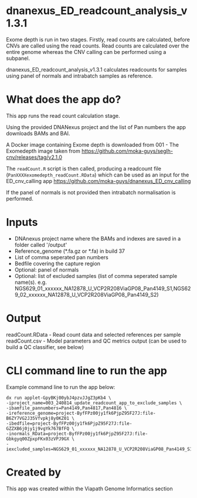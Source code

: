 # dnanexus_ED_readcount_analysis_v1.3.1
Exome depth is run in two stages. Firstly, read counts are calculated, before CNVs are called using the read counts. Read counts are calculated over the entire genome whereas the CNV calling can be performed using a subpanel.

dnanexus_ED_readcount_analysis_v1.3.1 calculates readcounts for samples using panel of normals and intrabatch samples as reference.

# What does the app do?
This app runs the read count calculation stage.

Using the provided DNANexus project and the list of Pan numbers the app downloads BAMs and BAI.

A Docker image containing Exome depth is downloaded from 001 - The Exomedepth image taken from https://github.com/moka-guys/seglh-cnv/releases/tag/v2.1.0

The `readCount.R` script is then called, producing a readcount file (`PanXXXXexomedepth_readCount.RData`) which can be used as an input for the ED_cnv_calling app https://github.com/moka-guys/dnanexus_ED_cnv_calling

If the panel of normals is not provided then intrabatch normalisation is performed.
# Inputs
* DNAnexus project name where the BAMs and indexes are saved in a folder called '/output'
* Reference_genome (*.fa.gz or *.fa) in build 37
* List of comma seperated pan numbers
* Bedfile covering the capture region
* Optional: panel of normals
* Optional: list of excluded samples (list of comma seperated sample name(s). e.g. NGS629_01_xxxxxx_NA12878_U_VCP2R208ViaGP08_Pan4149_S1,NGS629_02_xxxxxx_NA12878_U_VCP2R208ViaGP08_Pan4149_S2)

# Output
readCount.RData - Read count data and selected references per sample
readCount.csv - Model parameters and QC metrics output (can be used to build a QC classifier, see below)

# CLI command line to run the app
Example command line to run the app below:
```
dx run applet-GpyBKj00ybJ4pzvJJgZ3pKb4 \
-iproject_name=003_240814_update_readcount_app_to_exclude_samples \
-ibamfile_pannumbers=Pan4149,Pan4817,Pan4816 \
-ireference_genome=project-ByfFPz00jy1fk6PjpZ95F27J:file-B6ZY7VG2J35Vfvpkj8y0KZ01 \
-ibedfile=project-ByfFPz00jy1fk6PjpZ95F27J:file-GZZXB6j0jy1j9vgYk767BfFQ \
-inormals_RData=project-ByfFPz00jy1fk6PjpZ95F27J:file-Gbkgyq00ZpxpFKx03zVPJ9GX \
-iexcluded_samples=NGS629_01_xxxxxx_NA12878_U_VCP2R208ViaGP08_Pan4149_S1,NGS629_02_xxxxxx_NA12878_U_VCP2R208ViaGP08_Pan4149_S2

```

# Created by
This app was created within the Viapath Genome Informatics section